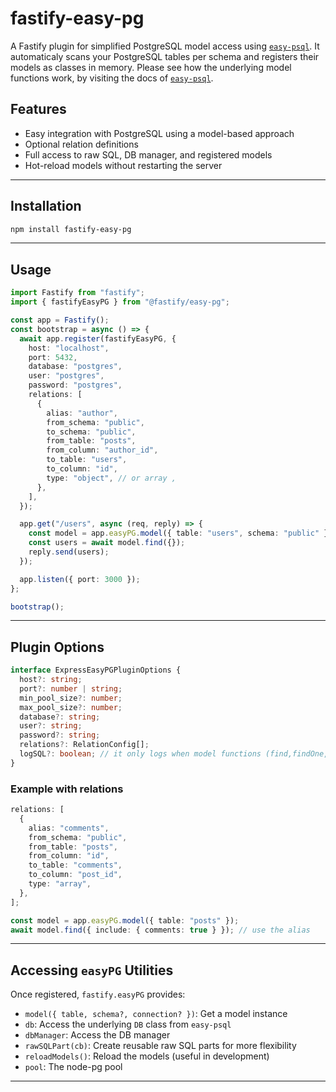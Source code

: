 # fastify-easy-pg

A Fastify plugin for simplified PostgreSQL model access using [`easy-psql`](https://www.npmjs.com/package/easy-psql). It automaticaly scans your PostgreSQL tables per schema and registers their models as classes in memory. Please see how the underlying model functions work, by visiting the docs of [`easy-psql`](https://www.npmjs.com/package/easy-psql).

## Features

- Easy integration with PostgreSQL using a model-based approach
- Optional relation definitions
- Full access to raw SQL, DB manager, and registered models
- Hot-reload models without restarting the server

---

## Installation

```bash
npm install fastify-easy-pg
```

---

## Usage

```ts
import Fastify from "fastify";
import { fastifyEasyPG } from "@fastify/easy-pg";

const app = Fastify();
const bootstrap = async () => {
  await app.register(fastifyEasyPG, {
    host: "localhost",
    port: 5432,
    database: "postgres",
    user: "postgres",
    password: "postgres",
    relations: [
      {
        alias: "author",
        from_schema: "public",
        to_schema: "public",
        from_table: "posts",
        from_column: "author_id",
        to_table: "users",
        to_column: "id",
        type: "object", // or array ,
      },
    ],
  });

  app.get("/users", async (req, reply) => {
    const model = app.easyPG.model({ table: "users", schema: "public" });
    const users = await model.find({});
    reply.send(users);
  });

  app.listen({ port: 3000 });
};

bootstrap();
```

---

## Plugin Options

```ts
interface ExpressEasyPGPluginOptions {
  host?: string;
  port?: number | string;
  min_pool_size?: number;
  max_pool_size?: number;
  database?: string;
  user?: string;
  password?: string;
  relations?: RelationConfig[];
  logSQL?: boolean; // it only logs when model functions (find,findOne,create,createMany,createTX,createManyTX,update,delete are called)
}
```

### Example with relations

```ts
relations: [
  {
    alias: "comments",
    from_schema: "public",
    from_table: "posts",
    from_column: "id",
    to_table: "comments",
    to_column: "post_id",
    type: "array",
  },
];

const model = app.easyPG.model({ table: "posts" });
await model.find({ include: { comments: true } }); // use the alias
```

---

## Accessing `easyPG` Utilities

Once registered, `fastify.easyPG` provides:

- `model({ table, schema?, connection? })`: Get a model instance
- `db`: Access the underlying `DB` class from `easy-psql`
- `dbManager`: Access the DB manager
- `rawSQLPart(cb)`: Create reusable raw SQL parts for more flexibility
- `reloadModels()`: Reload the models (useful in development)
- `pool`: The node-pg pool

---
